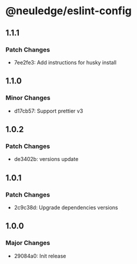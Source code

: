# @neuledge/eslint-config

## 1.1.1

### Patch Changes

- 7ee2fe3: Add instructions for husky install

## 1.1.0

### Minor Changes

- d17cb57: Support prettier v3

## 1.0.2

### Patch Changes

- de3402b: versions update

## 1.0.1

### Patch Changes

- 2c9c38d: Upgrade dependencies versions

## 1.0.0

### Major Changes

- 29084a0: Init release
